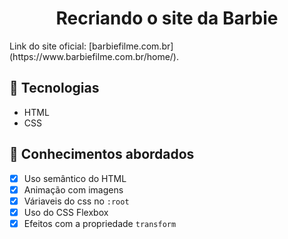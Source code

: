 <h1 align="center">
  Recriando o site da Barbie
</h1>
Link do site oficial: [barbiefilme.com.br](https://www.barbiefilme.com.br/home/).

## 🚀 Tecnologias

- HTML
- CSS

## 📔 Conhecimentos abordados

- [x] Uso semântico do HTML
- [x] Animação com imagens
- [x] Váriaveis do css no `:root`
- [x] Uso do CSS Flexbox
- [x] Efeitos com a propriedade `transform`
